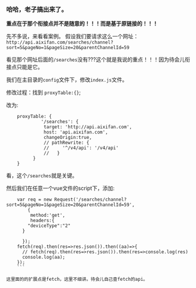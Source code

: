 ### 哈哈，老子搞出来了。
**重点在于那个衔接点并不是随意的！！！而是基于原链接的！！！**

先不多说，来看看案例。
假设我们要请求这么一个网址：
	`http://api.aixifan.com/searches/channel?sort=5&pageNo=1&pageSize=20&parentChannelId=59`

看见那个网址后面的`/searches`没有???这个就是我说的重点！！！因为待会儿衔接点只能是它。

我们在主目录的`config`文件下，修改`index.js`文件。

修改过程：找到 `proxyTable:{}`;

改为:
```
	proxyTable: {
	         '/searches': {
	          target: 'http://api.aixifan.com',
	          host: 'api.aixifan.com',
	          changeOrigin:true,
	          // pathRewrite: {
	          //     '^/v4/api': '/v4/api'
	          //   }
	      }
	}
```

看，这个`/searches`就是关键。

然后我们在任意一个vue文件的script下，添加:
```
	var req = new Request('/searches/channel?sort=5&pageNo=1&pageSize=20&parentChannelId=59',
	    {
	     method:'get',
	     headers:{
	    "deviceType":"2"
	  }

	  });
	fetch(req).then(res=>res.json()).then((aa)=>{
	  // fetch(req).then(res=>res.json()).then(res=>console.log(res)
	  console.log(aa);
	});
	```

这里面的的扩展点是fetch，这里不细讲。待会儿自己查fetch的api。